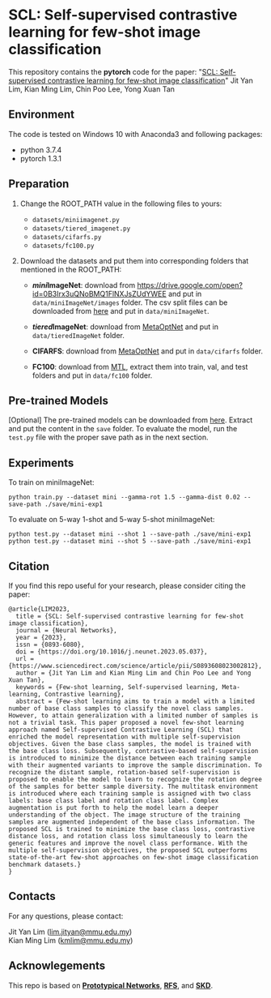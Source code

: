 # SCL: Self-supervised contrastive learning for few-shot image classification

This repository contains the **pytorch** code for the paper: "[SCL: Self-supervised contrastive learning for few-shot image classification](https://doi.org/10.1016/j.neunet.2023.05.037)" Jit Yan Lim, Kian Ming Lim, Chin Poo Lee, Yong Xuan Tan

## Environment
The code is tested on Windows 10 with Anaconda3 and following packages:
- python 3.7.4
- pytorch 1.3.1

## Preparation
1. Change the ROOT_PATH value in the following files to yours:
    - `datasets/miniimagenet.py`
    - `datasets/tiered_imagenet.py`
    - `datasets/cifarfs.py`
    - `datasets/fc100.py`

2. Download the datasets and put them into corresponding folders that mentioned in the ROOT_PATH:<br/>
    - ***mini*ImageNet**: download from https://drive.google.com/open?id=0B3Irx3uQNoBMQ1FlNXJsZUdYWEE and put in `data/miniImageNet/images` folder. The csv split files can be downloaded from [here](https://github.com/yinboc/prototypical-network-pytorch) and put in `data/miniImageNet`.

    - ***tiered*ImageNet**: download from [MetaOptNet](https://github.com/kjunelee/MetaOptNet) and put in `data/tieredImageNet` folder.

    - **CIFARFS**: download from [MetaOptNet](https://github.com/kjunelee/MetaOptNet) and put in `data/cifarfs` folder.

    - **FC100**: download from [MTL](https://github.com/yaoyao-liu/meta-transfer-learning), extract them into train, val, and test folders and put in `data/fc100` folder.

## Pre-trained Models
[Optional] The pre-trained models can be downloaded from [here](https://drive.google.com/file/d/1sH4dgqKhE9jfhediuL9Lf-zLFjHOk-2o/view?usp=sharing). Extract and put the content in the `save` folder. To evaluate the model, run the `test.py` file with the proper save path as in the next section.

## Experiments
To train on miniImageNet:<br/>
```
python train.py --dataset mini --gamma-rot 1.5 --gamma-dist 0.02 --save-path ./save/mini-exp1
```
To evaluate on 5-way 1-shot and 5-way 5-shot miniImageNet:<br/>
```
python test.py --dataset mini --shot 1 --save-path ./save/mini-exp1
python test.py --dataset mini --shot 5 --save-path ./save/mini-exp1
```

## Citation
If you find this repo useful for your research, please consider citing the paper:
```
@article{LIM2023,
  title = {SCL: Self-supervised contrastive learning for few-shot image classification},
  journal = {Neural Networks},
  year = {2023},
  issn = {0893-6080},
  doi = {https://doi.org/10.1016/j.neunet.2023.05.037},
  url = {https://www.sciencedirect.com/science/article/pii/S0893608023002812},
  author = {Jit Yan Lim and Kian Ming Lim and Chin Poo Lee and Yong Xuan Tan},
  keywords = {Few-shot learning, Self-supervised learning, Meta-learning, Contrastive learning},
  abstract = {Few-shot learning aims to train a model with a limited number of base class samples to classify the novel class samples. However, to attain generalization with a limited number of samples is not a trivial task. This paper proposed a novel few-shot learning approach named Self-supervised Contrastive Learning (SCL) that enriched the model representation with multiple self-supervision objectives. Given the base class samples, the model is trained with the base class loss. Subsequently, contrastive-based self-supervision is introduced to minimize the distance between each training sample with their augmented variants to improve the sample discrimination. To recognize the distant sample, rotation-based self-supervision is proposed to enable the model to learn to recognize the rotation degree of the samples for better sample diversity. The multitask environment is introduced where each training sample is assigned with two class labels: base class label and rotation class label. Complex augmentation is put forth to help the model learn a deeper understanding of the object. The image structure of the training samples are augmented independent of the base class information. The proposed SCL is trained to minimize the base class loss, contrastive distance loss, and rotation class loss simultaneously to learn the generic features and improve the novel class performance. With the multiple self-supervision objectives, the proposed SCL outperforms state-of-the-art few-shot approaches on few-shot image classification benchmark datasets.}
}
```

## Contacts
For any questions, please contact: <br/>

Jit Yan Lim (lim.jityan@mmu.edu.my) <br/>
Kian Ming Lim (kmlim@mmu.edu.my)

## Acknowlegements
This repo is based on **[Prototypical Networks](https://github.com/yinboc/prototypical-network-pytorch)**, **[RFS](https://github.com/WangYueFt/rfs)**, and **[SKD](https://github.com/brjathu/SKD)**.
